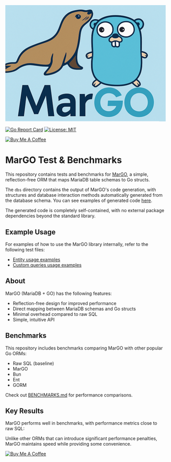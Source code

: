 ![MarGO logo](https://github.com/rah-0/margo-test/blob/master/margo.png "MariaDB's Sea Lion with Golang's Gopher")

[![Go Report Card](https://goreportcard.com/badge/github.com/rah-0/margo-test?v=1)](https://goreportcard.com/report/github.com/rah-0/margo-test)
[![License: MIT](https://img.shields.io/badge/License-MIT-yellow.svg)](https://opensource.org/licenses/MIT)

<a href="https://www.buymeacoffee.com/rah.0" target="_blank"><img src="https://cdn.buymeacoffee.com/buttons/v2/arial-orange.png" alt="Buy Me A Coffee" height="50"></a>

# MarGO Test & Benchmarks

This repository contains tests and benchmarks for [MarGO](https://github.com/rah-0/margo), a simple, reflection-free ORM that maps MariaDB table schemas to Go structs.

The `dbs` directory contains the output of MarGO's code generation, with structures and database interaction methods automatically generated from the database schema. You can see examples of generated code [here](https://github.com/rah-0/margo-test/tree/master/dbs/Template).

The generated code is completely self-contained, with no external package dependencies beyond the standard library.

## Example Usage

For examples of how to use the MarGO library internally, refer to the following test files:
- [Entity usage examples](https://github.com/rah-0/margo-test/blob/master/dbs/Template/Alpha/entity_test.go)
- [Custom queries usage examples](https://github.com/rah-0/margo-test/blob/master/dbs/Template/queries_test.go)

## About

MarGO (MariaDB + GO) has the following features:

- Reflection-free design for improved performance
- Direct mapping between MariaDB schemas and Go structs
- Minimal overhead compared to raw SQL
- Simple, intuitive API

## Benchmarks

This repository includes benchmarks comparing MarGO with other popular Go ORMs:

- Raw SQL (baseline)
- MarGO
- Bun
- Ent
- GORM

Check out [BENCHMARKS.md](./BENCHMARKS.md) for performance comparisons.

## Key Results

MarGO performs well in benchmarks, with performance metrics close to raw SQL:

Unlike other ORMs that can introduce significant performance penalties, MarGO maintains speed while providing some convenience.

[![Buy Me A Coffee](https://cdn.buymeacoffee.com/buttons/default-orange.png)](https://www.buymeacoffee.com/rah.0)
